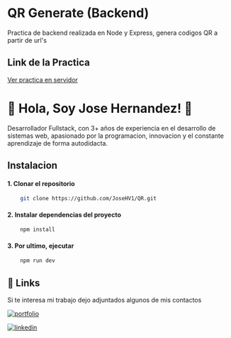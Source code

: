 
# QR Generate (Backend)

Practica de backend realizada en Node y Express, genera codigos QR a partir de url's

## Link de la Practica

[Ver practica en servidor]()

# 🚀 Hola, Soy Jose Hernandez! 👋

Desarrollador Fullstack, con 3+ años de experiencia en el desarrollo de sistemas web, apasionado por la programacion, innovacion y el constante aprendizaje de forma autodidacta.

## Instalacion

#### 1. Clonar el repositorio

```bash
    git clone https://github.com/JoseHV1/QR.git
```

#### 2. Instalar dependencias del proyecto

```bash
    npm install
```

#### 3. Por ultimo, ejecutar 
```bash
    npm run dev
```

## 🔗 Links
Si te interesa mi trabajo dejo adjuntados algunos de mis contactos

[![portfolio](https://img.shields.io/badge/my_portfolio-000?style=for-the-badge&logo=ko-fi&logoColor=white)](https://josehv1.github.io/)

[![linkedin](https://img.shields.io/badge/linkedin-0A66C2?style=for-the-badge&logo=linkedin&logoColor=white)](https://www.linkedin.com/in/jose-hernandez01)

